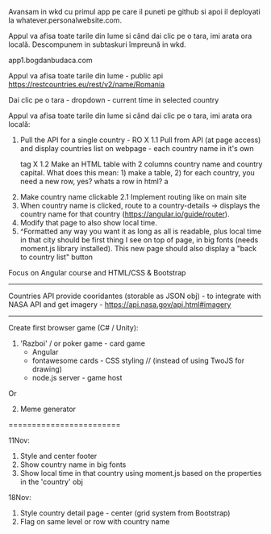 Avansam in wkd cu primul app pe care il puneti pe github si apoi il deployati la whatever.personalwebsite.com.

Appul va afisa toate tarile din lume si când dai clic pe o tara, imi arata ora locală. Descompunem in subtaskuri împreună in wkd.

app1.bogdanbudaca.com

Appul va afisa toate tarile din lume - public api https://restcountries.eu/rest/v2/name/Romania

Dai clic pe o tara - dropdown - current time in selected country






Appul va afisa toate tarile din lume si când dai clic pe o tara, imi arata ora locală:

1. Pull the API for a single country - RO X
1.1 Pull from API (at page access) and display countries list on webpage - each country name in it's own <p> tag X
1.2 Make an HTML  table with 2 columns country name and country capital. What does this mean: 1) make a table, 2) for each country, you need a new row, yes? whats a row in html? a <tr>
2. Make country name clickable
2.1 Implement routing like on main site
3. When country name is clicked, route to a country-details -> displays the country name for that country (https://angular.io/guide/router).
4. Modify that page to also show local time.
5. ^Formatted any way you want it as long as all is readable, plus local time in that city should be first thing I see on top of page, in big fonts  (needs moment.js library installed). This new page should also display a "back to country list" button

Focus on Angular course and HTML/CSS & Bootstrap

------------------------

Countries API provide cooridantes (storable as JSON obj) - to integrate with NASA API and get imagery - https://api.nasa.gov/api.html#imagery 

-------------------------

Create first browser game (C# / Unity):

1. 'Razboi' / or poker game - card game
    - Angular
    - fontawesome cards - CSS styling // (instead of using TwoJS for drawing)
    - node.js server - game host

Or

2. Meme generator


========================

11Nov:

1. Style and center footer
2. Show country name in big fonts
3. Show local time in that country using moment.js based on the properties in the 'country' obj

18Nov:

1. Style country detail page - center (grid system from Bootstrap)
2. Flag on same level or row with country name
